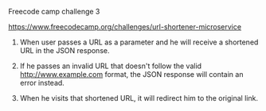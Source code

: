 
Freecode camp challenge 3

https://www.freecodecamp.org/challenges/url-shortener-microservice

1. When user passes a URL as a parameter and he will receive a shortened URL in the JSON response.

2. If he passes an invalid URL that doesn't follow the valid http://www.example.com format, the JSON response will contain an error instead.

3. When he visits that shortened URL, it will redirect him to the original link.